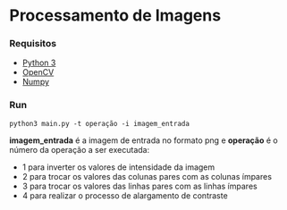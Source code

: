 # Processamento de Imagens

### Requisitos
- [Python 3](https://www.python.org/download/releases/3.0/)
- [OpenCV](https://opencv.org/releases/)
- [Numpy](https://numpy.org/install/)

### Run
```shell
python3 main.py -t operação -i imagem_entrada
```
**imagem_entrada** é a imagem de entrada no formato png e **operação** é o número da operação a ser executada:
- 1 para inverter os valores de intensidade da imagem
- 2 para trocar os valores das colunas pares com as colunas ímpares
- 3 para trocar os valores das linhas pares com as linhas ímpares
- 4 para realizar o processo de alargamento de contraste 
